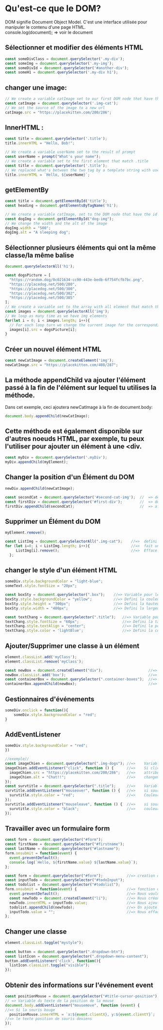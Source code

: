 # Qu'est-ce que le DOM?

DOM signifie Document Object Model. C'est une interface utilisée pour manipuler le contenu d'une page HTML.  
console.log(document);    =>  voir le document

## Sélectionner et modifier des éléments HTML  
```js 
const someDivClass = document.querySelector('.my-div');  
const someImg = document.querySelector('.my-img');  
const someDivId = document.querySelector('#another-div');  
const someH1 = document.querySelector('.my-div h1');  
```

## changer une image:  
```js 
// We create a variable catImage set to our first DOM node that have the class .img-cat  
const catImage = document.querySelector('.img-cat');  
// We set the source of the image to a new url  
catImage.src = "https://placekitten.com/200/286";  
```

## InnerHTML :  
```js
const title = document.querySelector('.title');  
title.innerHTML = "Hello, Bob!";  

// We create a variable userName set to the result of prompt  
const userName = prompt("What's your name");  
// We create a variable set to the first element that match .title  
const title = document.querySelector('.title');  
// We replaced what's between the two tag by a template string with userName  
title.innerHTML = `Hello, ${userName}`;  
```

## getElementBy  
```js
const title = document.getElementById('title');  
const heading = document.getElementsByTagName('h1');  

// We create a variable catImage, set to the DOM node that have the id dog-img  
const dogImg = document.getElementById("dog-img");  
// We change the width and the alt of the image  
dogImg.width = "500";  
dogImg.alt = "A sleeping dog";  
```

## Sélectionner plusieurs éléments qui ont la même classe/la même balise  
```js
document.querySelectorAll('h1');  

const dogsPicture = [  
  "https://random.dog/0c021634-cc90-443e-bedb-6f754fcfb7bc.png",  
  "https://placedog.net/500/280",  
  "https://placedog.net/500/300",  
  "https://placedog.net/500/302",  
  "https://placedog.net/500/305"  
];  
// We create a variable set to the array with all element that match the selector img  
const images = document.querySelectorAll('img');  
// We loop as many time as we have img elements  
for(let i = 0; i < images.length; i++){  
  // For each loop turn we change the current image for the corresponding image in the array  
  images[i].src = dogsPicture[i];  
}  
```

## Créer un nouvel élément HTML  
```js
const newCatImage = document.createElement('img');  
newCatImage.src = "https://placekitten.com/408/287";  
```

## La méthode appendChild va ajouter l'élément passé à la fin de l'élément sur lequel tu utilises la méthode.  
Dans cet exemple, ceci ajoutera newCatImage à la fin de document.body:  
```js
document.body.appendChild(newCatImage);  
```
## Cette méthode est également disponible sur d'autres noeuds HTML, par exemple, tu peux l'utiliser pour ajouter un élément à une <div.  
```js
const myDiv = document.querySelector('.myDiv');  
myDiv.appendChild(myElement);  
```

## Changer la position d'un Élément du DOM  
```js
newDiv.appendChild(newCatImage);  

const secondCat = document.querySelector('#second-cat-img');  //  => defini la second image  
const firstDiv = document.querySelector('#first-div');        //  => defini la premiere div  
firstDiv.appendChild(secondCat);                              //  => affecte SecondCat dans la premiere Div  
```
## Supprimer un Élément du DOM  
```js
myElement.remove();  

const ListImg = document.querySelectorAll(".img-cat");    //=>  defini toutes les images cat  
for (let i=0; i < ListImg.length; i++){                   //=>  fait une boucle sur les images  
     ListImg[i].remove();                                 //=>  Efface chaque ligne  
  };  
```

## changer le style d'un élément HTML  
```js
someDiv.style.backgroundColor = "light-blue";  
someText.style.fontSize = "20px";  

const boxSty = document.querySelector(".box");    //=> Variable pour les elements box  
boxSty.style.backgroundColor = "yellow";          //=> Defini la couleur de fond Jaune  
boxSty.style.height = "300px";                    //=> Defini la hauteur de 300 px  
boxSty.style.width = "400px";                     //=> Defini la largeur de 400 px  

const textChang = document.querySelector(".title");   //=> Variable pour les elements titre   
textChang.style.fontSize = "60px";                    //=> Defini la taille du text  
textChang.style.textAlign = "center";                 //=> Defini la position du text  
textChang.style.color = 'lightBlue';                  //=> Defini la couleur du text  
```
## Ajouter/Supprimer une classe à un élément  
```js
element.classList.add('myClass');  
element.classList.remove('myClass');  

const newBox = document.createElement("div");                     //=> creer un element dans la box div  
newBox.classList.add('box');                                      //=> ajout la class box  
const containerBox = document.querySelector(".container-boxes");  //=> creer un variable pour contenaire  
containerBox.appendChild(newBox);                                 //=> ajout la box au contenaire  
```

## Gestionnaires d'événements  
```js
someDiv.onclick = function(){  
	someDiv.style.backgroundColor = "red";  
}  
```

## AddEventListener  
```js someDiv.addEventListener('click', function(){  
someDiv.style.backgroundColor = "red";  
})  

//exemple//  
const imageChien = document.querySelector(".img-dogs"); //=>	Variable pour l'image du chien  
imageChien.addEventListener("click", function () {      //=>	Si click sur la photo  
  imageChien.src = "https://placekitten.com/200/286";   //=>	attribution de la nouvelle photo  
  imageChien.alt = "Chat!!";                            //=>	changement du text de la photo  
});  
const survtitle = document.querySelector(".title");		//=>	Variable pour le titre  
survtitle.addEventListener("mouseover", function () {   //=>	si souris passe dessus  
  survtitle.style.color = "red";				        //=>	Couleur du texte devient rouge  
});  
survtitle.addEventListener("mouseleave", function () {  //=>	si souris s'en va  
  survtitle.style.color = "black";				        //=>	couleur du texte devient noir  
});  
```
## Travailler avec un formulaire form  
```js
const form = document.querySelector("#form");  
const firstName = document.querySelector("#firstname");  
const lastName = document.querySelector("#lastname");  
form.onsubmit = function(event) {  
  event.preventDefault();  
  console.log(`Hello, ${firstName.value} ${lastName.value}`);  
};  

const form = document.querySelector("#form");           //=> creation des variables avec les DOM  
const inputTodo = document.querySelector("#todoInput");  
const todolist = document.querySelector("#todolist");  
form.onsubmit = function(event) {				        //=> fonction onsubmit  
  event.preventDefault();					            //=> Nous voulons empêcher la page de se relooker.  
  const newTodo = document.createElement("li");         //=> Nous créons une variable que nous fixons à un nouveau noeud li  
  newTodo.innerHTML = inputTodo.value;                  //=> Nous ajoutons le texte à "li"  
  todolist.appendChild(newTodo);				        //=> On ajoute "li" à l'ul  
  inputTodo.value = "";						            //=> Nous effaçons la valeur de inputTodo  
};  
```

## Changer une classe  
```js
element.classList.toggle("mystyle");  
  
const button = document.querySelector(".dropdown-btn");  
const listIcon = document.querySelector(".dropdown-menu-content");  
button.addEventListener('click', function(){  
  listIcon.classList.toggle("visible");  
});  
```

## Obtenir des informations sur l'événement event  
```js
const positionMouse = document.querySelector("#title-cursor-position");  
// => Variable du texte de la position de la mouse  
document.body.addEventListener("mousemove", function (event) {  
//=> Si la souris bouge  
  positionMouse.innerHTML = `x:${event.clientX}, y:${event.clientY}`;  
//=> le texte position de souris deviens  
});  
```
  